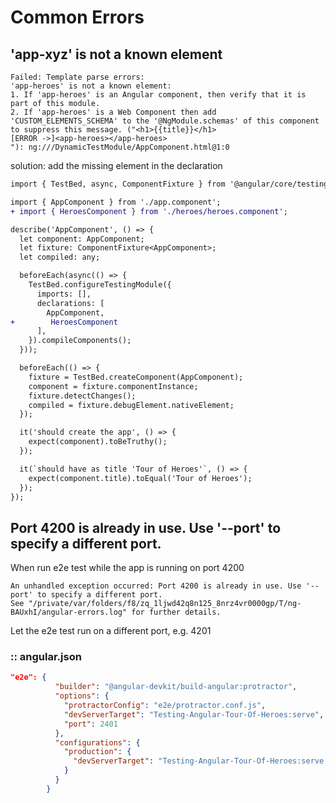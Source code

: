 # Common Errors

## 'app-xyz' is not a known element

```text
Failed: Template parse errors:
'app-heroes' is not a known element:
1. If 'app-heroes' is an Angular component, then verify that it is part of this module.
2. If 'app-heroes' is a Web Component then add 'CUSTOM_ELEMENTS_SCHEMA' to the '@NgModule.schemas' of this component to suppress this message. ("<h1>{{title}}</h1>
[ERROR ->]<app-heroes></app-heroes>
"): ng:///DynamicTestModule/AppComponent.html@1:0
```

solution: add the missing element in the declaration

```diff
import { TestBed, async, ComponentFixture } from '@angular/core/testing';

import { AppComponent } from './app.component';
+ import { HeroesComponent } from './heroes/heroes.component';

describe('AppComponent', () => {
  let component: AppComponent;
  let fixture: ComponentFixture<AppComponent>;
  let compiled: any;

  beforeEach(async(() => {
    TestBed.configureTestingModule({
      imports: [],
      declarations: [
        AppComponent,
+        HeroesComponent
      ],
    }).compileComponents();
  }));

  beforeEach(() => {
    fixture = TestBed.createComponent(AppComponent);
    component = fixture.componentInstance;
    fixture.detectChanges();
    compiled = fixture.debugElement.nativeElement;
  });

  it('should create the app', () => {
    expect(component).toBeTruthy();
  });

  it(`should have as title 'Tour of Heroes'`, () => {
    expect(component.title).toEqual('Tour of Heroes');
  });
});
```

## Port 4200 is already in use. Use '--port' to specify a different port.
When run e2e test while the app is running on port 4200
```text
An unhandled exception occurred: Port 4200 is already in use. Use '--port' to specify a different port.
See "/private/var/folders/f8/zq_1ljwd42q8n125_8nrz4vr0000gp/T/ng-BAUxhI/angular-errors.log" for further details.
```
Let the e2e test run on a different port, e.g. 4201

### :: angular.json
```json
"e2e": {
          "builder": "@angular-devkit/build-angular:protractor",
          "options": {
            "protractorConfig": "e2e/protractor.conf.js",
            "devServerTarget": "Testing-Angular-Tour-Of-Heroes:serve",
            "port": 2401
          },
          "configurations": {
            "production": {
              "devServerTarget": "Testing-Angular-Tour-Of-Heroes:serve:production"
            }
          }
        }
```
